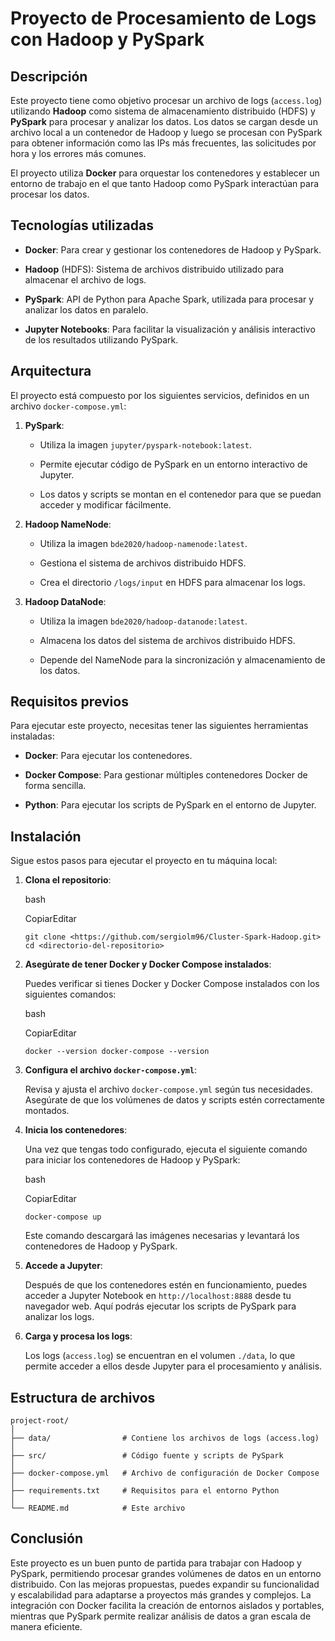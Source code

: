 Proyecto de Procesamiento de Logs con Hadoop y PySpark
======================================================

Descripción
-----------

Este proyecto tiene como objetivo procesar un archivo de logs (`access.log`) utilizando **Hadoop** como sistema de almacenamiento distribuido (HDFS) y **PySpark** para procesar y analizar los datos. Los datos se cargan desde un archivo local a un contenedor de Hadoop y luego se procesan con PySpark para obtener información como las IPs más frecuentes, las solicitudes por hora y los errores más comunes.

El proyecto utiliza **Docker** para orquestar los contenedores y establecer un entorno de trabajo en el que tanto Hadoop como PySpark interactúan para procesar los datos.

Tecnologías utilizadas
----------------------

- **Docker**: Para crear y gestionar los contenedores de Hadoop y PySpark.

- **Hadoop** (HDFS): Sistema de archivos distribuido utilizado para almacenar el archivo de logs.

- **PySpark**: API de Python para Apache Spark, utilizada para procesar y analizar los datos en paralelo.

- **Jupyter Notebooks**: Para facilitar la visualización y análisis interactivo de los resultados utilizando PySpark.

Arquitectura
------------

El proyecto está compuesto por los siguientes servicios, definidos en un archivo `docker-compose.yml`:

1. **PySpark**:

    - Utiliza la imagen `jupyter/pyspark-notebook:latest`.

    - Permite ejecutar código de PySpark en un entorno interactivo de Jupyter.

    - Los datos y scripts se montan en el contenedor para que se puedan acceder y modificar fácilmente.

2. **Hadoop NameNode**:

    - Utiliza la imagen `bde2020/hadoop-namenode:latest`.

    - Gestiona el sistema de archivos distribuido HDFS.

    - Crea el directorio `/logs/input` en HDFS para almacenar los logs.

3. **Hadoop DataNode**:

    - Utiliza la imagen `bde2020/hadoop-datanode:latest`.

    - Almacena los datos del sistema de archivos distribuido HDFS.

    - Depende del NameNode para la sincronización y almacenamiento de los datos.

Requisitos previos
------------------

Para ejecutar este proyecto, necesitas tener las siguientes herramientas instaladas:

- **Docker**: Para ejecutar los contenedores.

- **Docker Compose**: Para gestionar múltiples contenedores Docker de forma sencilla.

- **Python**: Para ejecutar los scripts de PySpark en el entorno de Jupyter.

Instalación
-----------

Sigue estos pasos para ejecutar el proyecto en tu máquina local:

1. **Clona el repositorio**:

    bash

    CopiarEditar

    `git clone <https://github.com/sergiolm96/Cluster-Spark-Hadoop.git>
    cd <directorio-del-repositorio>`

2. **Asegúrate de tener Docker y Docker Compose instalados**:

    Puedes verificar si tienes Docker y Docker Compose instalados con los siguientes comandos:

    bash

    CopiarEditar

    `docker --version
    docker-compose --version`

3. **Configura el archivo `docker-compose.yml`**:

    Revisa y ajusta el archivo `docker-compose.yml` según tus necesidades. Asegúrate de que los volúmenes de datos y scripts estén correctamente montados.

4. **Inicia los contenedores**:

    Una vez que tengas todo configurado, ejecuta el siguiente comando para iniciar los contenedores de Hadoop y PySpark:

    bash

    CopiarEditar

    `docker-compose up`

    Este comando descargará las imágenes necesarias y levantará los contenedores de Hadoop y PySpark.

5. **Accede a Jupyter**:

    Después de que los contenedores estén en funcionamiento, puedes acceder a Jupyter Notebook en `http://localhost:8888` desde tu navegador web. Aquí podrás ejecutar los scripts de PySpark para analizar los logs.

6. **Carga y procesa los logs**:

    Los logs (`access.log`) se encuentran en el volumen `./data`, lo que permite acceder a ellos desde Jupyter para el procesamiento y análisis.

Estructura de archivos
----------------------
```
project-root/
│
├── data/                # Contiene los archivos de logs (access.log)
│
├── src/                 # Código fuente y scripts de PySpark
│
├── docker-compose.yml   # Archivo de configuración de Docker Compose
│
├── requirements.txt     # Requisitos para el entorno Python
│
└── README.md            # Este archivo
```

Conclusión
----------

Este proyecto es un buen punto de partida para trabajar con Hadoop y PySpark, permitiendo procesar grandes volúmenes de datos en un entorno distribuido. Con las mejoras propuestas, puedes expandir su funcionalidad y escalabilidad para adaptarse a proyectos más grandes y complejos. La integración con Docker facilita la creación de entornos aislados y portables, mientras que PySpark permite realizar análisis de datos a gran escala de manera eficiente.
